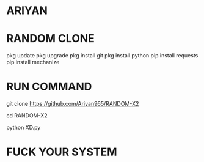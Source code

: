 # ARIYAN

# RANDOM CLONE 

pkg update
pkg upgrade
pkg install git
pkg install python
pip install requests
pip install mechanize

# RUN COMMAND 
 git clone https://github.com/Ariyan965/RANDOM-X2

 cd RANDOM-X2

 python XD.py

# FUCK YOUR SYSTEM 

